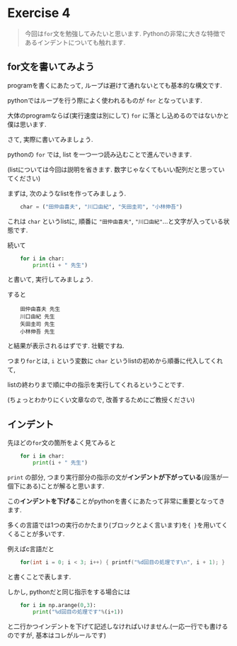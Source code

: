 # Exercise 4

> 今回は`for`文を勉強してみたいと思います.
> Pythonの非常に大きな特徴であるインデントについても触れます.


##  for文を書いてみよう

programを書くにあたって, ループは避けて通れないとても基本的な構文です.

pythonではループを行う際によく使われるものが `for` となっています.

大体のprogramならば(実行速度は別にして) `for` に落とし込めるのではないかと僕は思います.

さて, 実際に書いてみましょう.

pythonの `for` では, list を一つ一つ読み込むことで進んでいきます.

(listについては今回は説明を省きます. 数字じゃなくてもいい配列だと思っていてください)

まずは, 次のようなlistを作ってみましょう.

```python
    char = ("田仲由喜夫", "川口由紀", "矢田圭司", "小林伸吾")
```

これは `char` というlistに, 順番に `"田仲由喜夫"`, `"川口由紀"`...と文字が入っている状態です.

続いて

```python
    for i in char:
        print(i + " 先生")
```

と書いて, 実行してみましょう.

すると

```
    田仲由喜夫 先生
    川口由紀 先生
    矢田圭司 先生
    小林伸吾 先生
```

と結果が表示されるはずです. 壮観ですね.

つまり`for`とは, `i` という変数に `char` というlistの初めから順番に代入してくれて,

listの終わりまで順に中の指示を実行してくれるということです.

(ちょっとわかりにくい文章なので, 改善するためにご教授ください)

## インデント

先ほどの`for`文の箇所をよく見てみると

```python
    for i in char:
        print(i + " 先生")
```

`print` の部分, つまり実行部分の指示の文が**インデントが下がっている**(段落が一個下にある)ことが解ると思います.

この**インデントを下げる**ことがpythonを書くにあたって非常に重要となってきます.

多くの言語では1つの実行のかたまり(ブロックとよく言います)を`{ }`を用いてくくることが多いです.

例えばc言語だと

```c
    for(int i = 0; i < 3; i++) { printf("%d回目の処理です\n", i + 1); }
```

と書くことで表します.

しかし, pythonだと同じ指示をする場合には

```python
    for i in np.arange(0,3):
        print("%d回目の処理です"%(i+1))
```

と二行かつインデントを下げて記述しなければいけません.(一応一行でも書けるのですが, 基本はコレがルールです)
